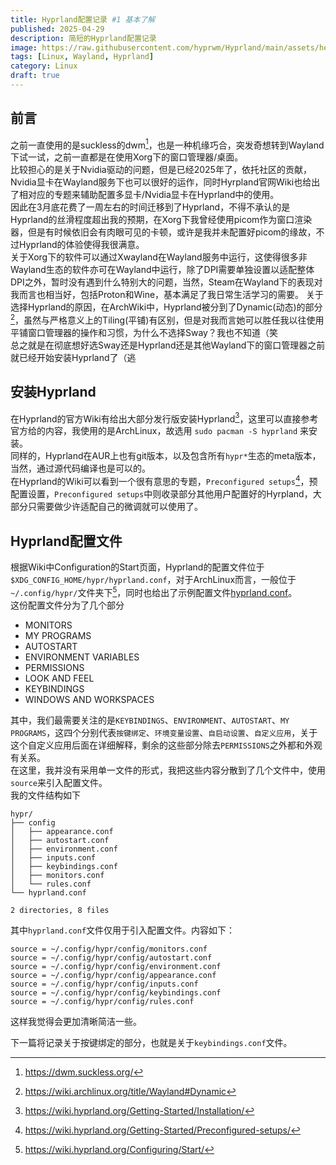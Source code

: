 ```yaml
---
title: Hyprland配置记录 #1 基本了解
published: 2025-04-29
description: 简短的Hyprland配置记录
image: https://raw.githubusercontent.com/hyprwm/Hyprland/main/assets/header.svg
tags: [Linux, Wayland, Hyprland]
category: Linux
draft: true
---
```

## 前言
之前一直使用的是suckless的dwm[^1]，也是一种机缘巧合，突发奇想转到Wayland下试一试，之前一直都是在使用Xorg下的窗口管理器/桌面。  
比较担心的是关于Nvidia驱动的问题，但是已经2025年了，依托社区的贡献，Nvidia显卡在Wayland服务下也可以很好的运作，同时Hyrpland官网Wiki也给出了相对应的专题来辅助配置多显卡/Nvidia显卡在Hyprland中的使用。  
因此在3月底花费了一周左右的时间迁移到了Hyprland，不得不承认的是Hyprland的丝滑程度超出我的预期，在Xorg下我曾经使用picom作为窗口渲染器，但是有时候依旧会有肉眼可见的卡顿，或许是我并未配置好picom的缘故，不过Hyprland的体验使得我很满意。  
关于Xorg下的软件可以通过Xwayland在Wayland服务中运行，这使得很多非Wayland生态的软件亦可在Wayland中运行，除了DPI需要单独设置以适配整体DPI之外，暂时没有遇到什么特别大的问题，当然，Steam在Wayland下的表现对我而言也相当好，包括Proton和Wine，基本满足了我日常生活学习的需要。
关于选择Hyprland的原因，在ArchWiki中，Hyprland被分到了Dynamic(动态)的部分[^2]，虽然与严格意义上的Tiling(平铺)有区别，但是对我而言她可以胜任我以往使用平铺窗口管理器的操作和习惯，为什么不选择Sway？我也不知道（笑  
总之就是在彻底想好选Sway还是Hyprland还是其他Wayland下的窗口管理器之前就已经开始安装Hyprland了（逃  
## 安装Hyprland
在Hyprland的官方Wiki有给出大部分发行版安装Hyprland[^3]，这里可以直接参考官方给的内容，我使用的是ArchLinux，故选用
```sudo pacman -S hyprland```
来安装。  
同样的，Hyprland在AUR上也有git版本，以及包含所有`hypr*`生态的meta版本，当然，通过源代码编译也是可以的。  
在Hyprland的Wiki可以看到一个很有意思的专题，`Preconfigured setups`[^4]，预配置设置，`Preconfigured setups`中则收录部分其他用户配置好的Hyrpland，大部分只需要做少许适配自己的微调就可以使用了。
## Hyprland配置文件
根据Wiki中Configuration的Start页面，Hyprland的配置文件位于`$XDG_CONFIG_HOME/hypr/hyprland.conf`，对于ArchLinux而言，一般位于`~/.config/hypr/`文件夹下[^5]，同时也给出了示例配置文件[hyprland.conf](https://github.com/hyprwm/Hyprland/blob/main/example/hyprland.conf)。  
这份配置文件分为了几个部分
- MONITORS
- MY PROGRAMS
- AUTOSTART
- ENVIRONMENT VARIABLES
- PERMISSIONS
- LOOK AND FEEL
- KEYBINDINGS
- WINDOWS AND WORKSPACES

其中，我们最需要关注的是`KEYBINDINGS`、`ENVIRONMENT`、`AUTOSTART`、`MY PROGRAMS`，这四个分别代表`按键绑定`、`环境变量设置`、`自启动设置`、`自定义应用`，关于这个自定义应用后面在详细解释，剩余的这些部分除去`PERMISSIONS`之外都和外观有关系。  
在这里，我并没有采用单一文件的形式，我把这些内容分散到了几个文件中，使用`source`来引入配置文件。  
我的文件结构如下
```
hypr/
├── config
│   ├── appearance.conf
│   ├── autostart.conf
│   ├── environment.conf
│   ├── inputs.conf
│   ├── keybindings.conf
│   ├── monitors.conf
│   └── rules.conf
└── hyprland.conf

2 directories, 8 files
```
其中`hyprland.conf`文件仅用于引入配置文件。内容如下：
```
source = ~/.config/hypr/config/monitors.conf
source = ~/.config/hypr/config/autostart.conf
source = ~/.config/hypr/config/environment.conf
source = ~/.config/hypr/config/appearance.conf
source = ~/.config/hypr/config/inputs.conf
source = ~/.config/hypr/config/keybindings.conf
source = ~/.config/hypr/config/rules.conf
```
这样我觉得会更加清晰简洁一些。

下一篇将记录关于按键绑定的部分，也就是关于`keybindings.conf`文件。

[^1]: https://dwm.suckless.org/
[^2]: https://wiki.archlinux.org/title/Wayland#Dynamic
[^3]: https://wiki.hyprland.org/Getting-Started/Installation/
[^4]: https://wiki.hyprland.org/Getting-Started/Preconfigured-setups/
[^5]: https://wiki.hyprland.org/Configuring/Start/

